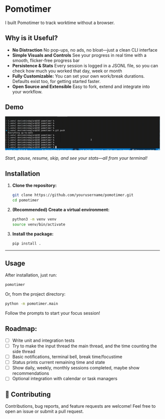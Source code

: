 # Pomotimer

I built Pomotimer to track worktime without a browser.

## Why is it Useful?

- **No Distraction** No pop-ups, no ads, no bloat—just a clean CLI interface
- **Simple Visuals and Controls** See your progress in real time with a smooth, flicker-free progress bar
- **Persistence & Stats** Every session is logged in a JSONL file, so you can check how much you worked that day, week or month
- **Fully Customizable:** You can set your own work/break durations. Defaults exist too, for getting started faster.
- **Open Source and Extensible** Easy to fork, extend and integrate into your workflow.

## Demo

![Pomotimer Demo](assets/pomogif.gif)

*Start, pause, resume, skip, and see your stats—all from your terminal!*

## Installation

1. **Clone the repository:**
   ```sh
   git clone https://github.com/yourusername/pomotimer.git
   cd pomotimer
   ```

2. **(Recommended) Create a virtual environment:**
   ```sh
   python3 -m venv venv
   source venv/bin/activate
   ```

3. **Install the package:**
   ```sh
   pip install .
   ```

---

## Usage

After installation, just run:

```sh
pomotimer
```

Or, from the project directory:

```sh
python -m pomotimer.main
```

Follow the prompts to start your focus session!

## Roadmap:

- [ ] Write unit and integration tests
- [ ] Try to make the input thread the main thread, and the time counting the side thread
- [ ] Basic notifications, terminal bell, break time/focustime
- [ ] Status prints current remaining time and state
- [ ] Show daily, weekly, monthly sessions completed, maybe show recommendations
- [ ] Optional integration with calendar or task managers

## 🤝 Contributing

Contributions, bug reports, and feature requests are welcome!
Feel free to open an issue or submit a pull request.
